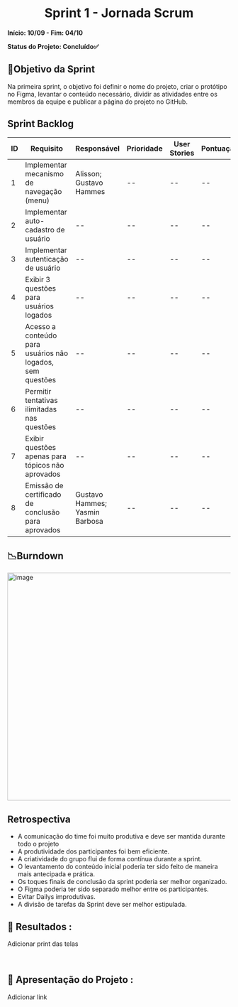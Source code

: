 <h1 align="center"> Sprint 1 - Jornada Scrum </h1>

**Início: 10/09 - Fim: 04/10**

**Status do Projeto: Concluído✅**

<span id="objetivo">
  
## 📌Objetivo da Sprint
Na primeira sprint, o objetivo foi definir o nome do projeto, criar o protótipo no Figma, levantar o conteúdo necessário, dividir as atividades entre os membros da equipe e publicar a página do projeto no GitHub.
<br>

## Sprint Backlog

| ID | Requisito          | Responsável | Prioridade | User Stories                                                 | Pontuação | Definition of Done                                           |
|----|--------------------|-------------|------------|-------------------------------------------------------------|-----------|-------------------------------------------------------------|
| 1  | Implementar mecanismo de navegação (menu)    | Alisson; Gustavo Hammes      | --       | -- | --         | -- |
| 2  | Implementar auto-cadastro de usuário    | --        | --       | -- | --         | -- |
| 3  | Implementar autenticação de usuário    | --        | --       | -- | --         | -- |
| 4  | Exibir 3 questões para usuários logados    | --        | --       | -- | --         | -- |
| 5  | Acesso a conteúdo para usuários não logados, sem questões    | --        | --       | -- | --         | -- |
| 6  | Permitir tentativas ilimitadas nas questões    | --        | --       | -- | --         | -- |
| 7  | Exibir questões apenas para tópicos não aprovados    | --        | --       | -- | --         | -- |
| 8  | Emissão de certificado de conclusão para aprovados    | Gustavo Hammes; Yasmin Barbosa        | --       | -- | --         | -- |




## 📉Burndown

<img width="513" alt="image" src="https://github.com/user-attachments/assets/713183ea-bccf-4bd9-b978-5ce693417c2a">


</br>

## Retrospectiva

* A comunicação do time foi muito produtiva e deve ser mantida durante todo o projeto
* A produtividade dos participantes foi bem eficiente.
* A criatividade do grupo flui de forma contínua durante a sprint.
* O levantamento do conteúdo inicial poderia ter sido feito de maneira mais antecipada e prática.
* Os toques finais de conclusão da sprint poderia ser melhor organizado.
* O Figma poderia ter sido separado melhor entre os participantes.
* Evitar Dailys improdutivas.
* A divisão de tarefas da Sprint deve ser melhor estipulada.
  

## 🔗 Resultados :

Adicionar print das telas

<br>

## 🎥 Apresentação do Projeto :

Adicionar link

<br>
